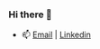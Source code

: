 ### Hi there 👋
- 📫 [Email](mailto:hannguyen.win@gmail.com) | [Linkedin](https://www.linkedin.com/in/tan-han-nguyen/)

